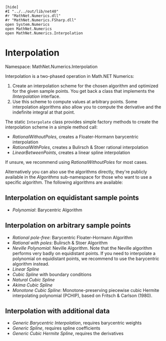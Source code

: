     [hide]
    #I "../../out/lib/net40"
    #r "MathNet.Numerics.dll"
    #r "MathNet.Numerics.FSharp.dll"
    open System.Numerics
    open MathNet.Numerics
    open MathNet.Numerics.Interpolation

Interpolation
=============

Namespace: MathNet.Numerics.Interpolation

Interpolation is a two-phased operation in Math.NET Numerics:

1. Create an interpolation scheme for the chosen algorithm and optimized for the given sample points. You get back a class that implements the _IInterpolation_ interface.
2. Use this scheme to compute values at arbitrary points. Some interpolation algorithms also allow you to compute the derivative and the indefinite integral at that point.

The static `Interpolate` class provides simple factory methods to create the interpolation scheme in a simple method call:

* _RationalWithoutPoles_, creates a Floater-Hormann barycentric interpolation
* _RationalWithPoles_, creates a Bulirsch & Stoer rational interpolation
* _LinearBetweenPoints_, creates a linear spline interpolation

If unsure, we recommend using _RationalWithoutPoles_ for most cases.

Alternatively you can also use the algorithms directly, they're publicly available in the _Algorithms_ sub-namespace for those who want to use a specific algorithm. The following algorithms are available:


Interpolation on equidistant sample points
------------------------------------------

* *Polynomial*: Barycentric Algorithm


Interpolation on arbitrary sample points
----------------------------------------

* *Rational pole-free*: Barycentric Floater-Hormann Algorithm
* *Rational with poles*: Bulirsch & Stoer Algorithm
* *Neville Polynomial*: Neville Algorithm. Note that the Neville algorithm performs very badly on equidistant points. If you need to interpolate a polynomial on equidistant points, we recommend to use the barycentric algorithm instead.
* *Linear Spline*
* *Cubic Spline* with boundary conditions
* *Natural Cubic Spline*
* *Akima Cubic Spline*
* *Monotone Cubic Spline*: Monotone-preserving piecewise cubic Hermite interpolating polynomial (PCHIP), based on Fritsch & Carlson (1980).


Interpolation with additional data
----------------------------------

* *Generic Barycentric Interpolation*, requires barycentric weights
* *Generic Spline*, requires spline coefficients
* *Generic Cubic Hermite Spline*, requires the derivatives
